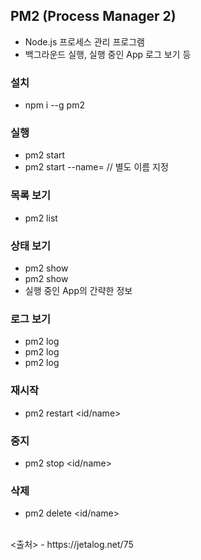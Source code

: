 ## PM2 (Process Manager 2)
- Node.js 프로세스 관리 프로그램
- 백그라운드 실행, 실행 중인 App 로그 보기 등

### 설치
- npm i --g pm2

### 실행
- pm2 start <filename>
- pm2 start <filename> --name=<app name> // 별도 이름 지정

### 목록 보기
- pm2 list

### 상태 보기
- pm2 show <id>
- pm2 show <name>
- 실행 중인 App의 간략한 정보

### 로그 보기
- pm2 log
- pm2 log <id>
- pm2 log <name>

### 재시작
- pm2 restart <id/name>

### 중지
- pm2 stop <id/name>

### 삭제
- pm2 delete <id/name>

<br/>
<출처>
- https://jetalog.net/75
